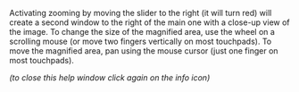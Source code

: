 Activating zooming by moving the slider to the right (it will turn red) will create a second window to the right of the main one with a close-up view of the image. To change the size of the magnified area, use the wheel on a scrolling mouse (or move two fingers vertically on most touchpads). To move the magnified area, pan using the mouse cursor (just one finger on most touchpads). 

*(to close this help window click again on the info icon)*

